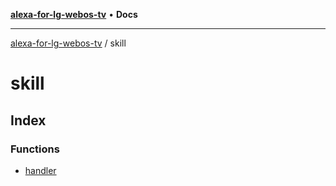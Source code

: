 [**alexa-for-lg-webos-tv**](../README.md) • **Docs**

***

[alexa-for-lg-webos-tv](../modules.md) / skill

# skill

## Index

### Functions

- [handler](functions/handler.md)
